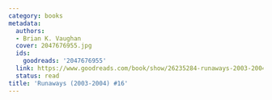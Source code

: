 ```yaml
---
category: books
metadata:
  authors:
  - Brian K. Vaughan
  cover: 2047676955.jpg
  ids:
    goodreads: '2047676955'
  link: https://www.goodreads.com/book/show/26235284-runaways-2003-2004-16
  status: read
title: 'Runaways (2003-2004) #16'
---
```

